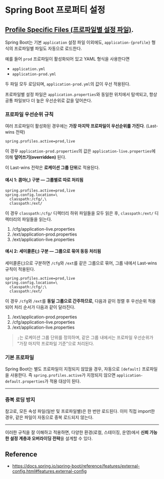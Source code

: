 # Spring Boot 프로퍼티 설정

## [Profile Specific Files (프로파일별 설정 파일)](https://docs.spring.io/spring-boot/reference/features/external-config.html#features.external-config.files.profile-specific).  

Spring Boot는 기본 `application` 설정 파일 이외에도, `application-{profile}` 형식의 프로파일별 파일도 자동으로 로드한다.

예를 들어 `prod` 프로파일이 활성화되어 있고 YAML 형식을 사용한다면

- `application.yml`
- `application-prod.yml`

두 파일 모두 로딩되며, `application-prod.yml`의 값이 우선 적용된다.

프로파일별 설정 파일은 `application.properties`와 동일한 위치에서 탐색되고, 항상 공통 파일보다 더 높은 우선순위로 값을 덮어쓴다. 

### 프로파일 우선순위 규칙

여러 프로파일이 활성화된 경우에는 **가장 마지막 프로파일이 우선순위를 가진다**. (Last-wins 전략)

```properties
spring.profiles.active=prod,live
```

이 경우 `application-prod.properties`의 값은 `application-live.properties`에 의해 **덮어쓰기(overridden)** 된다.

이 Last-wins 전략은  **로케이션 그룹 단위**로 적용된다.

#### 예시 1: 콤마(,) 구분 — 그룹별로 따로 처리됨

```properties
spring.profiles.active=prod,live
spring.config.location=\
  classpath:/cfg/,\
  classpath:/ext/
```

이 경우 `classpath:/cfg/` 디렉터리 하위 파일들을 모두 읽은 후, `classpath:/ext/` 디렉터리의 파일들을 읽는다.

1. /cfg/application-live.properties
2. /ext/application-prod.properties
3. /ext/application-live.properties

#### 예시 2: 세미콜론(;) 구분 — 그룹으로 묶여 동등 처리됨

세미콜론(;)으로 구분하면 `/cfg`와 `/ext`를 같은 그룹으로 묶어, 그룹 내에서 Last-wins 규칙이 적용된다.  

```properties
spring.profiles.active=prod,live
spring.config.location=\
  classpath:/cfg/;\
  classpath:/ext/
```

이 경우 `/cfg`와 `/ext`를 **동일 그룹으로 간주하므로**, 다음과 같이 정렬 후 우선순위 적용되어 처리 순서가 다음과 같이 달라진다.

1. /ext/application-prod.properties  
2. /cfg/application-live.properties  
3. /ext/application-live.properties

> `;`는 로케이션 그룹 단위를 정의하며, 같은 그룹 내에서는 프로파일 우선순위가 "가장 마지막 프로파일 기준"으로 처리된다.

### 기본 프로파일

Spring Boot는 별도 프로파일이 지정되지 않았을 경우, 자동으로 `[default]` 프로파일을 사용한다. 즉 `spring.profiles.active`가 지정되지 않으면 `application-default.properties`가 적용 대상이 된다.

---

### 중복 로딩 방지

참고로, 모든 속성 파일(일반 및 프로파일별)은 한 번만 로드된다. 이미 직접 import한 경우, 같은 파일이 자동으로 중복 로드되지 않는다.

---

이러한 규칙을 잘 이해하고 적용하면, 다양한 환경(로컬, 스테이징, 운영)에서 **신뢰 가능한 설정 계층과 오버라이딩 전략**을 설계할 수 있다.

## Reference

- https://docs.spring.io/spring-boot/reference/features/external-config.html#features.external-config
